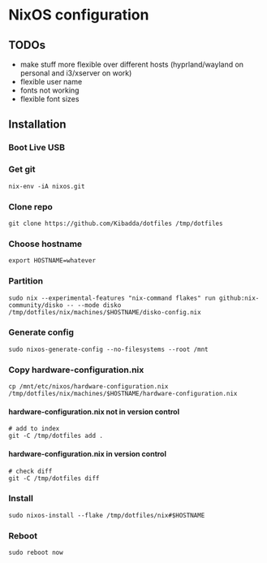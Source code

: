 # NixOS configuration

## TODOs
- make stuff more flexible over different hosts (hyprland/wayland on personal and i3/xserver on work)
- flexible user name
- fonts not working
- flexible font sizes

## Installation

### Boot Live USB

### Get git
```console
nix-env -iA nixos.git
```

### Clone repo
```console
git clone https://github.com/Kibadda/dotfiles /tmp/dotfiles
```

### Choose hostname
```console
export HOSTNAME=whatever
```

### Partition
```console
sudo nix --experimental-features "nix-command flakes" run github:nix-community/disko -- --mode disko /tmp/dotfiles/nix/machines/$HOSTNAME/disko-config.nix
```

### Generate config
```console
sudo nixos-generate-config --no-filesystems --root /mnt
```

### Copy hardware-configuration.nix
```console
cp /mnt/etc/nixos/hardware-configuration.nix /tmp/dotfiles/nix/machines/$HOSTNAME/hardware-configuration.nix
```

#### hardware-configuration.nix not in version control
```console
# add to index
git -C /tmp/dotfiles add .
```

#### hardware-configuration.nix in version control
```console
# check diff
git -C /tmp/dotfiles diff
```

### Install
```console
sudo nixos-install --flake /tmp/dotfiles/nix#$HOSTNAME
```

### Reboot
```console
sudo reboot now
```

